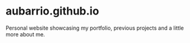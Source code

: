 # aubarrio.github.io

Personal website showcasing my portfolio, previous projects and a little more about me. 
